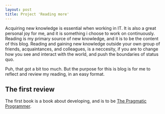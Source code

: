 ```yaml
---
layout: post
title: Project 'Reading more'
---
```


Acquiring new knowledge is essential when working in IT. It is also a great personal joy for me, and it is something i choose to work on continuously. Reading is my primary source of new knowledge, and it is to be the content of this blog. Reading and gaining new knowledge outside your own group of friends, acquaintances, and colleagues, is a neccesity, if you are to change how you see and interact with the world, and push the boundaries of status quo.

Puh, that got a bit too much. But the purpose for this is blog is for me to reflect and review my reading, in an easy format.

## The first review
The first book is a book about developing, and is to be 
[The Pragmatic Programmer](https://www.goodreads.com/book/show/19862709-the-pragmatic-programmer).
